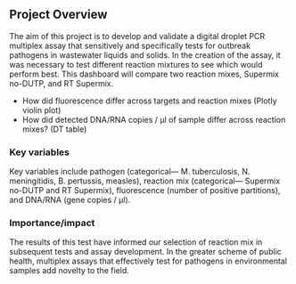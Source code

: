 ## Project Overview ##
The aim of this project is to develop and validate a digital droplet PCR multiplex assay that sensitively and specifically tests for outbreak pathogens in wastewater liquids and solids. In the creation of the assay, it was necessary to test different reaction mixtures to see which would perform best. This dashboard will compare two reaction mixes, Supermix no-DUTP, and RT Supermix. 
-	How did fluorescence differ across targets and reaction mixes (Plotly violin plot)
-	How did detected DNA/RNA copies / µl of sample differ across reaction mixes? (DT table)

### Key variables ###
Key variables include pathogen (categorical–– M. tuberculosis, N. meningitidis, B. pertussis, measles), reaction mix (categorical–– Supermix no-DUTP and RT Supermix), fluorescence (number of positive partitions), and DNA/RNA (gene copies / µl). 

### Importance/impact ###
The results of this test have informed our selection of reaction mix in subsequent tests and assay development. In the greater scheme of public health, multiplex assays that effectively test for pathogens in environmental samples add novelty to the field. 
